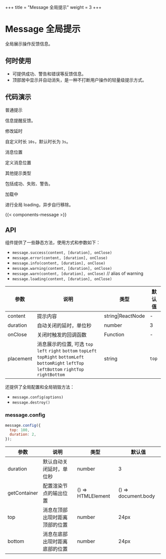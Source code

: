 +++
title = "Message 全局提示"
weight = 3
+++

# Message 全局提示

全局展示操作反馈信息。

## 何时使用

- 可提供成功、警告和错误等反馈信息。
- 顶部居中显示并自动消失，是一种不打断用户操作的轻量级提示方式。

## 代码演示

<div class="c7n-row">
    <div class="c7n-row-6">
        <section class="code-box">
            <section class="code-box-demo"><div id="message-demo-basic"></div></section>
            <section class="code-box-meta">
                <div class="code-box-title"><a>普通提示</a></div>
                <div>
                    <p>信息提醒反馈。</p>
                </div>
            </section>
        </section>
        <section class="code-box">
            <section class="code-box-demo"><div id="message-demo-delay"></div></section>
            <section class="code-box-meta">
                <div class="code-box-title"><a>修改延时</a></div>
                <div>
                    <p>自定义时长 <code>10s</code>，默认时长为 <code>3s</code>。</p>
                </div>
            </section>
        </section>
        <section class="code-box">
            <section class="code-box-demo"><div id="message-demo-location"></div></section>
            <section class="code-box-meta">
                <div class="code-box-title"><a>消息位置</a></div>
                <div>
                    <p>定义消息位置</p>
                </div>
            </section>
        </section>
    </div>
    <div class="c7n-row-6">
        <section class="code-box">
            <section class="code-box-demo"><div id="message-demo-other"></div></section>
            <section class="code-box-meta">
                <div class="code-box-title"><a>其他提示类型</a></div>
                <div>
                    <p>包括成功、失败、警告。</p>
                </div>
            </section>
        </section>
        <section class="code-box">
            <section class="code-box-demo"><div id="message-demo-loading"></div></section>
            <section class="code-box-meta">
                <div class="code-box-title"><a>加载中</a></div>
                <div>
                    <p>进行全局 loading，异步自行移除。</p>
                </div>
            </section>
        </section>
    </div>
</div>

{{< components-message >}}

## API

组件提供了一些静态方法，使用方式和参数如下：

- `message.success(content, [duration], onClose)`
- `message.error(content, [duration], onClose)`
- `message.info(content, [duration], onClose)`
- `message.warning(content, [duration], onClose)`
- `message.warn(content, [duration], onClose)` // alias of warning
- `message.loading(content, [duration], onClose)`

| 参数 | 说明 | 类型 | 默认值 |
| --- | --- | --- | --- |
| content | 提示内容 | string\|ReactNode | - |
| duration | 自动关闭的延时，单位秒 | number | 3 |
| onClose | 关闭时触发的回调函数 | Function | - |
| placement | 消息展示的位置, 可选 `top` `left` `right` `bottom` `topLeft` `topRight` `bottomLeft` `bottomRight` `leftTop` `leftBottom` `rightTop` `rightBottom`| string | `top`|


还提供了全局配置和全局销毁方法：

- `message.config(options)`
- `message.destroy()`

### message.config

```js
message.config({
  top: 100,
  duration: 2,
});
```

| 参数 | 说明 | 类型 | 默认值 |
| --- | --- | --- | --- |
| duration | 默认自动关闭延时，单位秒 | number | 3 |
| getContainer | 配置渲染节点的输出位置 | () => HTMLElement | () => document.body |
| top | 消息在顶部出现时距离顶部的位置 | number | 24px |
| bottom | 消息在底部出现时距离底部的位置 | number | 24px |